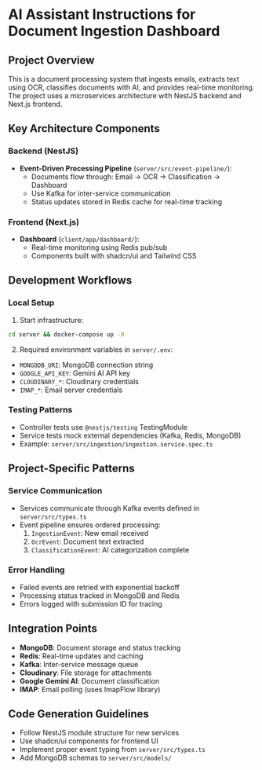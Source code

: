 # AI Assistant Instructions for Document Ingestion Dashboard

## Project Overview
This is a document processing system that ingests emails, extracts text using OCR, classifies documents with AI, and provides real-time monitoring. The project uses a microservices architecture with NestJS backend and Next.js frontend.

## Key Architecture Components

### Backend (NestJS)
- **Event-Driven Processing Pipeline** (`server/src/event-pipeline/`):
  - Documents flow through: Email → OCR → Classification → Dashboard
  - Use Kafka for inter-service communication
  - Status updates stored in Redis cache for real-time tracking

### Frontend (Next.js)
- **Dashboard** (`client/app/dashboard/`):
  - Real-time monitoring using Redis pub/sub
  - Components built with shadcn/ui and Tailwind CSS

## Development Workflows

### Local Setup
1. Start infrastructure:
```bash
cd server && docker-compose up -d
```

2. Required environment variables in `server/.env`:
- `MONGODB_URI`: MongoDB connection string
- `GOOGLE_API_KEY`: Gemini AI API key
- `CLOUDINARY_*`: Cloudinary credentials
- `IMAP_*`: Email server credentials

### Testing Patterns
- Controller tests use `@nestjs/testing` TestingModule
- Service tests mock external dependencies (Kafka, Redis, MongoDB)
- Example: `server/src/ingestion/ingestion.service.spec.ts`

## Project-Specific Patterns

### Service Communication
- Services communicate through Kafka events defined in `server/src/types.ts`
- Event pipeline ensures ordered processing:
  1. `IngestionEvent`: New email received
  2. `OcrEvent`: Document text extracted
  3. `ClassificationEvent`: AI categorization complete

### Error Handling
- Failed events are retried with exponential backoff
- Processing status tracked in MongoDB and Redis
- Errors logged with submission ID for tracing

## Integration Points
- **MongoDB**: Document storage and status tracking
- **Redis**: Real-time updates and caching
- **Kafka**: Inter-service message queue
- **Cloudinary**: File storage for attachments
- **Google Gemini AI**: Document classification
- **IMAP**: Email polling (uses ImapFlow library)

## Code Generation Guidelines
- Follow NestJS module structure for new services
- Use shadcn/ui components for frontend UI
- Implement proper event typing from `server/src/types.ts`
- Add MongoDB schemas to `server/src/models/`